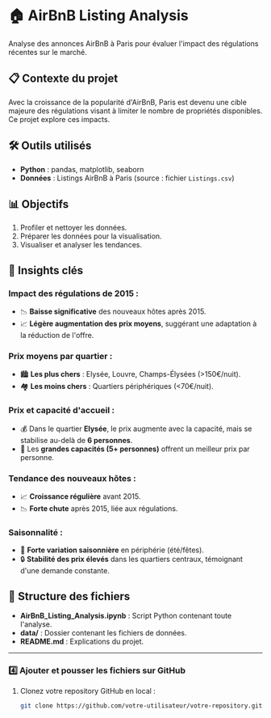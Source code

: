 # 🏠 AirBnB Listing Analysis

Analyse des annonces AirBnB à Paris pour évaluer l'impact des régulations récentes sur le marché.

## 📋 Contexte du projet
Avec la croissance de la popularité d'AirBnB, Paris est devenu une cible majeure des régulations visant à limiter le nombre de propriétés disponibles. Ce projet explore ces impacts.

## 🛠️ Outils utilisés
- **Python** : pandas, matplotlib, seaborn
- **Données** : Listings AirBnB à Paris (source : fichier `Listings.csv`)

## 📊 Objectifs
1. Profiler et nettoyer les données.
2. Préparer les données pour la visualisation.
3. Visualiser et analyser les tendances.

## 🚀 Insights clés
### Impact des régulations de 2015 :
- 📉 **Baisse significative** des nouveaux hôtes après 2015.
- 📈 **Légère augmentation des prix moyens**, suggérant une adaptation à la réduction de l'offre.

### Prix moyens par quartier :
- 🏙️ **Les plus chers** : Elysée, Louvre, Champs-Élysées (>150€/nuit).
- 🏘️ **Les moins chers** : Quartiers périphériques (<70€/nuit).

### Prix et capacité d'accueil :
- 💰 Dans le quartier **Elysée**, le prix augmente avec la capacité, mais se stabilise au-delà de **6 personnes**.
- 🏡 Les **grandes capacités (5+ personnes)** offrent un meilleur prix par personne.

### Tendance des nouveaux hôtes :
- 📈 **Croissance régulière** avant 2015.
- 📉 **Forte chute** après 2015, liée aux régulations.

### Saisonnalité :
- 📆 **Forte variation saisonnière** en périphérie (été/fêtes).
- 🔒 **Stabilité des prix élevés** dans les quartiers centraux, témoignant d'une demande constante.


## 📂 Structure des fichiers
- **AirBnB_Listing_Analysis.ipynb** : Script Python contenant toute l'analyse.
- **data/** : Dossier contenant les fichiers de données.
- **README.md** : Explications du projet.

---

### 4️⃣ **Ajouter et pousser les fichiers sur GitHub**
1. Clonez votre repository GitHub en local :
   ```bash
   git clone https://github.com/votre-utilisateur/votre-repository.git
